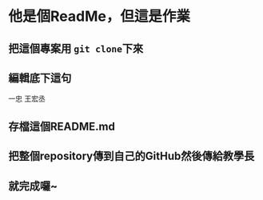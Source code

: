# 他是個ReadMe，但這是作業

## 把這個專案用 `git clone`下來

## 編輯底下這句

一忠 王宏丞

## 存檔這個README.md

## 把整個repository傳到自己的GitHub然後傳給教學長

## 就完成囉~
